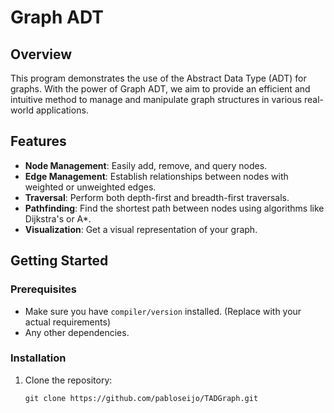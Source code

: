# Graph ADT

## Overview

This program demonstrates the use of the Abstract Data Type (ADT) for graphs. With the power of Graph ADT, we aim to provide an efficient and intuitive method to manage and manipulate graph structures in various real-world applications.

## Features

- **Node Management**: Easily add, remove, and query nodes.
- **Edge Management**: Establish relationships between nodes with weighted or unweighted edges.
- **Traversal**: Perform both depth-first and breadth-first traversals.
- **Pathfinding**: Find the shortest path between nodes using algorithms like Dijkstra's or A*.
- **Visualization**: Get a visual representation of your graph.

## Getting Started

### Prerequisites

- Make sure you have `compiler/version` installed. (Replace with your actual requirements)
- Any other dependencies.

### Installation

1. Clone the repository:
   ```
   git clone https://github.com/pabloseijo/TADGraph.git

